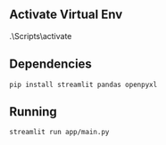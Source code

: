 ## Activate Virtual Env
.\Scripts\activate

## Dependencies
```
pip install streamlit pandas openpyxl
```

## Running
```
streamlit run app/main.py
```